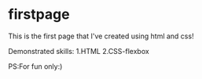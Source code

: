 # firstpage
This is the first page that I've created using html and css!

Demonstrated skills:
1.HTML
2.CSS-flexbox

PS:For fun only:)